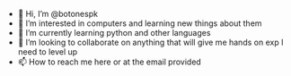 - 👋 Hi, I’m @botonespk
- 👀 I’m interested in computers and learning new things about them
- 🌱 I’m currently learning python and other languages
- 💞️ I’m looking to collaborate on anything that will give me hands on exp I need to level up 
- 📫 How to reach me here or at the email provided 

<!---whoop whoop -botonespk@hotmail.com
botonespk/botonespk is a ✨ special ✨ repository because its `README.md` (this file) appears on your GitHub profile.
You can click the Preview link to take a look at your changes.
--->
